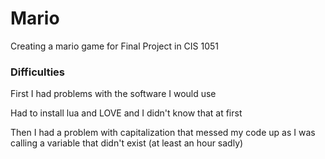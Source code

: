 # Mario
Creating a mario game for Final Project in CIS 1051

### Difficulties

First I had problems with the software I would use

Had to install lua and LOVE and I didn't know that at first

Then I had a problem with capitalization that messed my code up as I was calling a variable that didn't exist (at least an hour sadly)
